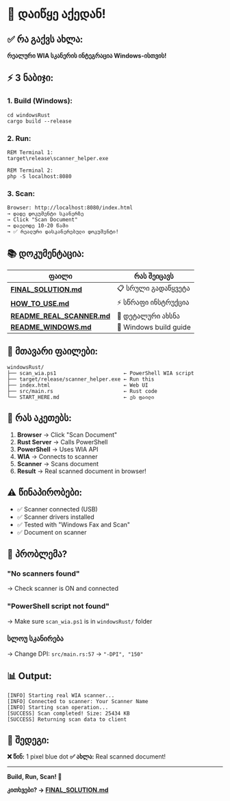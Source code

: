 # 🚀 დაიწყე აქედან!

## ✅ რა გაქვს ახლა:

**რეალური WIA სკანერის ინტეგრაცია Windows-ისთვის!**

## ⚡ 3 ნაბიჯი:

### 1. Build (Windows):
```batch
cd windowsRust
cargo build --release
```

### 2. Run:
```batch
REM Terminal 1:
target\release\scanner_helper.exe

REM Terminal 2:
php -S localhost:8080
```

### 3. Scan:
```
Browser: http://localhost:8080/index.html
→ დადე დოკუმენტი სკანერზე
→ Click "Scan Document"
→ დაელოდე 10-20 წამი
→ ✅ რეალური დასკანერებული დოკუმენტი!
```

## 📚 დოკუმენტაცია:

| ფაილი | რას შეიცავს |
|-------|-------------|
| **[FINAL_SOLUTION.md](FINAL_SOLUTION.md)** | 📋 სრული გადაწყვეტა |
| **[HOW_TO_USE.md](HOW_TO_USE.md)** | ⚡ სწრაფი ინსტრუქცია |
| **[README_REAL_SCANNER.md](README_REAL_SCANNER.md)** | 🔧 დეტალური ახსნა |
| **[README_WINDOWS.md](README_WINDOWS.md)** | 📖 Windows build guide |

## 🔧 მთავარი ფაილები:

```
windowsRust/
├── scan_wia.ps1                      ← PowerShell WIA script
├── target/release/scanner_helper.exe ← Run this
├── index.html                        ← Web UI
├── src/main.rs                       ← Rust code
└── START_HERE.md                     ← ეს ფაილი
```

## 🎯 რას აკეთებს:

1. **Browser** → Click "Scan Document"
2. **Rust Server** → Calls PowerShell
3. **PowerShell** → Uses WIA API
4. **WIA** → Connects to scanner
5. **Scanner** → Scans document
6. **Result** → Real scanned document in browser!

## ⚠️ წინაპირობები:

- ✅ Scanner connected (USB)
- ✅ Scanner drivers installed
- ✅ Tested with "Windows Fax and Scan"
- ✅ Document on scanner

## 🐛 პრობლემა?

### "No scanners found"
→ Check scanner is ON and connected

### "PowerShell script not found"
→ Make sure `scan_wia.ps1` is in `windowsRust/` folder

### სლოუ სკანირება
→ Change DPI: `src/main.rs:57` → `"-DPI", "150"`

## 📊 Output:

```
[INFO] Starting real WIA scanner...
[INFO] Connected to scanner: Your Scanner Name
[INFO] Starting scan operation...
[SUCCESS] Scan completed! Size: 25434 KB
[SUCCESS] Returning scan data to client
```

## 🎉 შედეგი:

**❌ წინ:** 1 pixel blue dot
**✅ ახლა:** Real scanned document!

---

**Build, Run, Scan! 🚀**

**კითხვები? → [FINAL_SOLUTION.md](FINAL_SOLUTION.md)**
